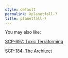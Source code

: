 ```yaml
---
style: default
permalink: Xplanetfall-7
title: planetfall-7
---
```

You may also like:

[SCP-697: Toxic Terraforming](http://scp-wiki.net/scp-697)

[SCP-184: The Architect](http://scp-wiki.net/scp-184)

